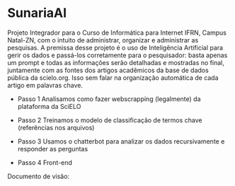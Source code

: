 # SunariaAI
Projeto Integrador para o Curso de Informática para Internet IFRN, Campus Natal-ZN, com o intuito de administrar, organizar e administrar as pesquisas. A premissa desse projeto é o uso de Inteligência Artificial para gerir os dados e passá-los corretamente para o pesquisador: basta apenas um prompt e todas as informações serão detalhadas e mostradas no final, juntamente com as fontes dos artigos acadêmicos da base de dados pública da scielo.org. Isso sem falar na organização automática de cada artigo em palavras chave.

- Passo 1
Analisamos como fazer webscrapping (legalmente) da plataforma da SciELO

- Passo 2
Treinamos o modelo de classificação de termos chave (referências nos arquivos)

- Passo 3
Usamos o chatterbot para analizar os dados recursivamente e responder as perguntas

- Passo 4
Front-end

Documento de visão:

